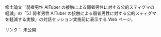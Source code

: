 修士論文「弱者男性 AITuber の接触による弱者男性に対する公的スティグマの軽減」の「5.1 弱者男性 AITuber の接触による弱者男性に対する公的スティグマを軽減する実験」の対話セッション実施前に表示する Web ページ。

リンク：
未公開
